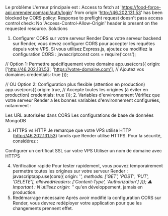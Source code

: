 Le problème
L'erreur principale est :
Access to fetch at 'https://food-force-api.onrender.com/api/auth/login' from origin 'http://46.202.131.53' has been blocked by CORS policy: Response to preflight request doesn't pass access control check: No 'Access-Control-Allow-Origin' header is present on the requested resource.
Solutions
1. Configurer CORS sur votre serveur Render
Dans votre serveur backend sur Render, vous devez configurer CORS pour accepter les requêtes depuis votre VPS. Si vous utilisez Express.js, ajoutez ou modifiez la configuration CORS :
javascriptconst cors = require('cors');

// Option 1: Permettre spécifiquement votre domaine
app.use(cors({
  origin: ['http://46.202.131.53', 'https://votre-domaine.com'], // Ajoutez vos domaines
  credentials: true
}));

// OU Option 2: Configuration plus flexible (attention en production)
app.use(cors({
  origin: true, // Accepte toutes les origines (à éviter en production)
  credentials: true
}));
2. Variables d'environnement
Vérifiez que votre serveur Render a les bonnes variables d'environnement configurées, notamment :

Les URL autorisées dans CORS
Les configurations de base de données MongoDB

3. HTTPS vs HTTP
Je remarque que votre VPS utilise HTTP (http://46.202.131.53) tandis que Render utilise HTTPS. Pour la sécurité, considérez :

Configurer un certificat SSL sur votre VPS
Utiliser un nom de domaine avec HTTPS

4. Vérification rapide
Pour tester rapidement, vous pouvez temporairement permettre toutes les origines sur votre serveur Render :
javascriptapp.use(cors({
  origin: '*',
  methods: ['GET', 'POST', 'PUT', 'DELETE'],
  allowedHeaders: ['Content-Type', 'Authorization']
}));
⚠️ Important : N'utilisez origin: '*' qu'en développement, jamais en production.
5. Redémarrage nécessaire
Après avoir modifié la configuration CORS sur Render, vous devrez redéployer votre application pour que les changements prennent effet.